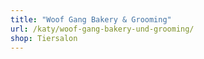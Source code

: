 ```yaml
---
title: "Woof Gang Bakery & Grooming"
url: /katy/woof-gang-bakery-und-grooming/
shop: Tiersalon
---
```

